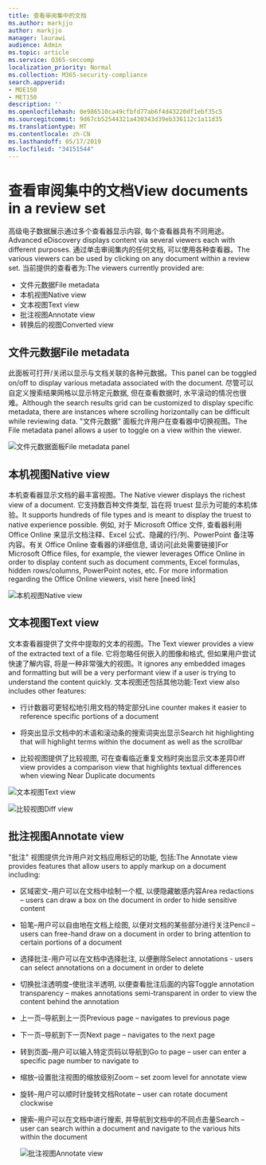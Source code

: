 ```yaml
---
title: 查看审阅集中的文档
ms.author: markjjo
author: markjjo
manager: laurawi
audience: Admin
ms.topic: article
ms.service: O365-seccomp
localization_priority: Normal
ms.collection: M365-security-compliance
search.appverid:
- MOE150
- MET150
description: ''
ms.openlocfilehash: 0e986510ca49cfbfd77ab6f4d43220df1ebf35c5
ms.sourcegitcommit: 9d67cb52544321a430343d39eb336112c1a11d35
ms.translationtype: MT
ms.contentlocale: zh-CN
ms.lasthandoff: 05/17/2019
ms.locfileid: "34151544"
---
```

# <a name="view-documents-in-a-review-set"></a><span data-ttu-id="48b2f-102">查看审阅集中的文档</span><span class="sxs-lookup"><span data-stu-id="48b2f-102">View documents in a review set</span></span>

<span data-ttu-id="48b2f-103">高级电子数据展示通过多个查看器显示内容, 每个查看器具有不同用途。</span><span class="sxs-lookup"><span data-stu-id="48b2f-103">Advanced eDiscovery displays content via several viewers each with different purposes.</span></span> <span data-ttu-id="48b2f-104">通过单击审阅集内的任何文档, 可以使用各种查看器。</span><span class="sxs-lookup"><span data-stu-id="48b2f-104">The various viewers can be used by clicking on any document within a review set.</span></span> <span data-ttu-id="48b2f-105">当前提供的查看者为:</span><span class="sxs-lookup"><span data-stu-id="48b2f-105">The viewers currently provided are:</span></span>

- <span data-ttu-id="48b2f-106">文件元数据</span><span class="sxs-lookup"><span data-stu-id="48b2f-106">File metadata</span></span>
- <span data-ttu-id="48b2f-107">本机视图</span><span class="sxs-lookup"><span data-stu-id="48b2f-107">Native view</span></span>
- <span data-ttu-id="48b2f-108">文本视图</span><span class="sxs-lookup"><span data-stu-id="48b2f-108">Text view</span></span>
- <span data-ttu-id="48b2f-109">批注视图</span><span class="sxs-lookup"><span data-stu-id="48b2f-109">Annotate view</span></span>
- <span data-ttu-id="48b2f-110">转换后的视图</span><span class="sxs-lookup"><span data-stu-id="48b2f-110">Converted view</span></span>

## <a name="file-metadata"></a><span data-ttu-id="48b2f-111">文件元数据</span><span class="sxs-lookup"><span data-stu-id="48b2f-111">File metadata</span></span>

<span data-ttu-id="48b2f-112">此面板可打开/关闭以显示与文档关联的各种元数据。</span><span class="sxs-lookup"><span data-stu-id="48b2f-112">This panel can be toggled on/off to display various metadata associated with the document.</span></span> <span data-ttu-id="48b2f-113">尽管可以自定义搜索结果网格以显示特定元数据, 但在查看数据时, 水平滚动的情况也很难。</span><span class="sxs-lookup"><span data-stu-id="48b2f-113">Although the search results grid can be customized to display specific metadata, there are instances where scrolling horizontally can be difficult while reviewing data.</span></span> <span data-ttu-id="48b2f-114">"文件元数据" 面板允许用户在查看器中切换视图。</span><span class="sxs-lookup"><span data-stu-id="48b2f-114">The File metadata panel allows a user to toggle on a view within the viewer.</span></span>

![<span data-ttu-id="48b2f-115">文件元数据面板</span><span class="sxs-lookup"><span data-stu-id="48b2f-115">File metadata panel</span></span>
](../media/Reviewimage2.png)

## <a name="native-view"></a><span data-ttu-id="48b2f-116">本机视图</span><span class="sxs-lookup"><span data-stu-id="48b2f-116">Native view</span></span>

<span data-ttu-id="48b2f-117">本机查看器显示文档的最丰富视图。</span><span class="sxs-lookup"><span data-stu-id="48b2f-117">The Native viewer displays the richest view of a document.</span></span> <span data-ttu-id="48b2f-118">它支持数百种文件类型, 旨在将 truest 显示为可能的本机体验。</span><span class="sxs-lookup"><span data-stu-id="48b2f-118">It supports hundreds of file types and is meant to display the truest to native experience possible.</span></span> <span data-ttu-id="48b2f-119">例如, 对于 Microsoft Office 文件, 查看器利用 Office Online 来显示文档注释、Excel 公式、隐藏的行/列、PowerPoint 备注等内容。有关 Office Online 查看器的详细信息, 请访问\[此处需要链接\]</span><span class="sxs-lookup"><span data-stu-id="48b2f-119">For Microsoft Office files, for example, the viewer leverages Office Online in order to display content such as document comments, Excel formulas, hidden rows/columns, PowerPoint notes, etc. For more information regarding the Office Online viewers, visit here \[need link\]</span></span>

![<span data-ttu-id="48b2f-120">本机视图</span><span class="sxs-lookup"><span data-stu-id="48b2f-120">Native view</span></span>
](../media/Reviewimage3.png)

## <a name="text-view"></a><span data-ttu-id="48b2f-121">文本视图</span><span class="sxs-lookup"><span data-stu-id="48b2f-121">Text view</span></span>

<span data-ttu-id="48b2f-122">文本查看器提供了文件中提取的文本的视图。</span><span class="sxs-lookup"><span data-stu-id="48b2f-122">The Text viewer provides a view of the extracted text of a file.</span></span> <span data-ttu-id="48b2f-123">它将忽略任何嵌入的图像和格式, 但如果用户尝试快速了解内容, 将是一种非常强大的视图。</span><span class="sxs-lookup"><span data-stu-id="48b2f-123">It ignores any embedded images and formatting but will be a very performant view if a user is trying to understand the content quickly.</span></span> <span data-ttu-id="48b2f-124">文本视图还包括其他功能:</span><span class="sxs-lookup"><span data-stu-id="48b2f-124">Text view also includes other features:</span></span>

  - <span data-ttu-id="48b2f-125">行计数器可更轻松地引用文档的特定部分</span><span class="sxs-lookup"><span data-stu-id="48b2f-125">Line counter makes it easier to reference specific portions of a document</span></span>

  - <span data-ttu-id="48b2f-126">将突出显示文档中的术语和滚动条的搜索词突出显示</span><span class="sxs-lookup"><span data-stu-id="48b2f-126">Search hit highlighting that will highlight terms within the document as well as the scrollbar</span></span>

  - <span data-ttu-id="48b2f-127">比较视图提供了比较视图, 可在查看临近重复文档时突出显示文本差异</span><span class="sxs-lookup"><span data-stu-id="48b2f-127">Diff view provides a comparison view that highlights textual differences when viewing Near Duplicate documents</span></span>

![<span data-ttu-id="48b2f-128">文本视图</span><span class="sxs-lookup"><span data-stu-id="48b2f-128">Text view</span></span>
](../media/Reviewimage4.png)

![<span data-ttu-id="48b2f-129">比较视图</span><span class="sxs-lookup"><span data-stu-id="48b2f-129">Diff view</span></span>
](../media/Reviewimage5.png)

## <a name="annotate-view"></a><span data-ttu-id="48b2f-130">批注视图</span><span class="sxs-lookup"><span data-stu-id="48b2f-130">Annotate view</span></span>

<span data-ttu-id="48b2f-131">"批注" 视图提供允许用户对文档应用标记的功能, 包括:</span><span class="sxs-lookup"><span data-stu-id="48b2f-131">The Annotate view provides features that allow users to apply markup on a document including:</span></span>

  - <span data-ttu-id="48b2f-132">区域密文–用户可以在文档中绘制一个框, 以便隐藏敏感内容</span><span class="sxs-lookup"><span data-stu-id="48b2f-132">Area redactions – users can draw a box on the document in order to hide sensitive content</span></span>

  - <span data-ttu-id="48b2f-133">铅笔–用户可以自由地在文档上绘图, 以便对文档的某些部分进行关注</span><span class="sxs-lookup"><span data-stu-id="48b2f-133">Pencil – users can free-hand draw on a document in order to bring attention to certain portions of a document</span></span>

  - <span data-ttu-id="48b2f-134">选择批注-用户可以在文档中选择批注, 以便删除</span><span class="sxs-lookup"><span data-stu-id="48b2f-134">Select annotations - users can select annotations on a document in order to delete</span></span>

  - <span data-ttu-id="48b2f-135">切换批注透明度–使批注半透明, 以便查看批注后面的内容</span><span class="sxs-lookup"><span data-stu-id="48b2f-135">Toggle annotation transparency – makes annotations semi-transparent in order to view the content behind the annotation</span></span>

  - <span data-ttu-id="48b2f-136">上一页–导航到上一页</span><span class="sxs-lookup"><span data-stu-id="48b2f-136">Previous page – navigates to previous page</span></span>

  - <span data-ttu-id="48b2f-137">下一页–导航到下一页</span><span class="sxs-lookup"><span data-stu-id="48b2f-137">Next page – navigates to the next page</span></span>

  - <span data-ttu-id="48b2f-138">转到页面–用户可以输入特定页码以导航到</span><span class="sxs-lookup"><span data-stu-id="48b2f-138">Go to page – user can enter a specific page number to navigate to</span></span>

  - <span data-ttu-id="48b2f-139">缩放–设置批注视图的缩放级别</span><span class="sxs-lookup"><span data-stu-id="48b2f-139">Zoom – set zoom level for annotate view</span></span>

  - <span data-ttu-id="48b2f-140">旋转–用户可以顺时针旋转文档</span><span class="sxs-lookup"><span data-stu-id="48b2f-140">Rotate – user can rotate document clockwise</span></span>

  - <span data-ttu-id="48b2f-141">搜索–用户可以在文档中进行搜索, 并导航到文档中的不同点击量</span><span class="sxs-lookup"><span data-stu-id="48b2f-141">Search – user can search within a document and navigate to the various hits within the document</span></span>
    
    ![<span data-ttu-id="48b2f-142">批注视图</span><span class="sxs-lookup"><span data-stu-id="48b2f-142">Annotate view</span></span>
    ](../media/Reviewimage1.png)